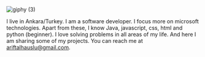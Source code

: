 
![giphy (3)](https://user-images.githubusercontent.com/76816948/171696932-86ae867d-b4cc-4c4f-af47-93ccd39998c8.gif)

I live in Ankara/Turkey. I am a software developer. I focus more on microsoft technologies. Apart from these, I know Java, javascript, css, html and python (beginner). I love solving problems in all areas of my life. And here I am sharing some of my projects. You can reach me at ariftalhauslu@gmail.com.
